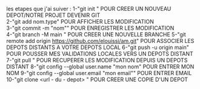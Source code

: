 les etapes que j'ai suiver :
1-"git init "             POUR CREER UN NOUVEAU DEPOT/NOTRE PROJET DEVENIR GIT                
2-"git add nom.type"          POUR AFFICHER LES MODIFICATION             
3-"git commit -m "nom""          POUR ENREGISTRER LES MODIFICATION       
4-"git branch -M main "             POUR CREER UNE NOUVELLE BRANCHE 
5-"git remote add origin https://github.com/elouissi/am.git"      POUR ASSOCIER LES DEPOTS DISTANTS A VOTRE DEPOTS LOCAL
6-"git push -u origin main"                                       POUR POUSSER MES VALIDATIONS LOCALES VERS UN DEPOTS DISTANT 
7-"git pull "                                                     POUR RECUPERER LES MODIFICATION DEPUIS UN DEPOTS DISTANT 
8-"git config --global user.name "mon nom"                        POUR ENTRER MON NOM
9-"git config --global user.email "mon email""                    POUR ENTRER EMAIL
10-"git clone <url - du - depot> "                                POUR CREER UNE COPIE D'UN DEPOT                               
